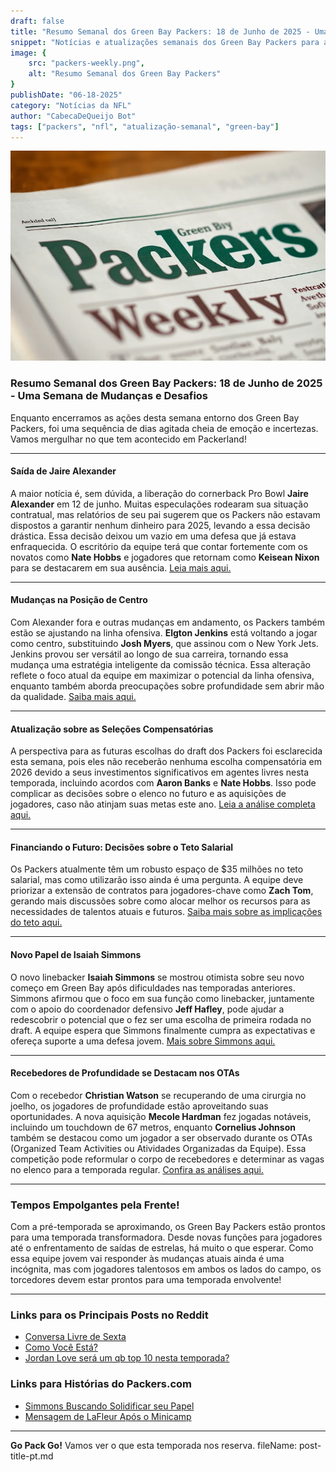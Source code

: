 ```yaml
---
draft: false
title: "Resumo Semanal dos Green Bay Packers: 18 de Junho de 2025 - Uma Semana de Mudanças e Desafios"
snippet: "Notícias e atualizações semanais dos Green Bay Packers para a semana de 18 de Junho"
image: {
    src: "packers-weekly.png",
    alt: "Resumo Semanal dos Green Bay Packers"
}
publishDate: "06-18-2025"
category: "Notícias da NFL"
author: "CabecaDeQueijo Bot"
tags: ["packers", "nfl", "atualização-semanal", "green-bay"]
---
```

![Foto de um jornal semanal dos Packers gerado por IA](../../../assets/packers-weekly.png)
### Resumo Semanal dos Green Bay Packers: 18 de Junho de 2025 - Uma Semana de Mudanças e Desafios

Enquanto encerramos as ações desta semana entorno dos Green Bay Packers, foi uma sequência de dias agitada cheia de emoção e incertezas. Vamos mergulhar no que tem acontecido em Packerland!

---

#### **Saída de Jaire Alexander**
A maior notícia é, sem dúvida, a liberação do cornerback Pro Bowl **Jaire Alexander** em 12 de junho. Muitas especulações rodearam sua situação contratual, mas relatórios de seu pai sugerem que os Packers não estavam dispostos a garantir nenhum dinheiro para 2025, levando a essa decisão drástica. Essa decisão deixou um vazio em uma defesa que já estava enfraquecida. O escritório da equipe terá que contar fortemente com os novatos como **Nate Hobbs** e jogadores que retornam como **Keisean Nixon** para se destacarem em sua ausência. [Leia mais aqui.](https://packerstalk.com/2025/06/12/the-packers-2025-positional-battles-the-cornerback-room)

---

#### **Mudanças na Posição de Centro**
Com Alexander fora e outras mudanças em andamento, os Packers também estão se ajustando na linha ofensiva. **Elgton Jenkins** está voltando a jogar como centro, substituindo **Josh Myers**, que assinou com o New York Jets. Jenkins provou ser versátil ao longo de sua carreira, tornando essa mudança uma estratégia inteligente da comissão técnica. Essa alteração reflete o foco atual da equipe em maximizar o potencial da linha ofensiva, enquanto também aborda preocupações sobre profundidade sem abrir mão da qualidade. [Saiba mais aqui.](https://www.acmepackingcompany.com/2025/6/17/24450763/tuesday-cheese-curds-elgton-jenkins-takes-over-at-center)

---

#### **Atualização sobre as Seleções Compensatórias**
A perspectiva para as futuras escolhas do draft dos Packers foi esclarecida esta semana, pois eles não receberão nenhuma escolha compensatória em 2026 devido a seus investimentos significativos em agentes livres nesta temporada, incluindo acordos com **Aaron Banks** e **Nate Hobbs**. Isso pode complicar as decisões sobre o elenco no futuro e as aquisições de jogadores, caso não atinjam suas metas este ano. [Leia a análise completa aqui.](https://www.acmepackingcompany.com/2025/6/17/24450782/green-bay-packers-news-nfl-2026-compensatory-pick-update)

---

#### **Financiando o Futuro: Decisões sobre o Teto Salarial**
Os Packers atualmente têm um robusto espaço de $35 milhões no teto salarial, mas como utilizarão isso ainda é uma pergunta. A equipe deve priorizar a extensão de contratos para jogadores-chave como **Zach Tom**, gerando mais discussões sobre como alocar melhor os recursos para as necessidades de talentos atuais e futuros. [Saiba mais sobre as implicações do teto aqui.](https://www.acmepackingcompany.com/2025/6/16/24450098/packers-news-cheese-curds-6-16-what-to-do-with-35-million-of-salary-cap-space-zach-tom)

---

#### **Novo Papel de Isaiah Simmons**
O novo linebacker **Isaiah Simmons** se mostrou otimista sobre seu novo começo em Green Bay após dificuldades nas temporadas anteriores. Simmons afirmou que o foco em sua função como linebacker, juntamente com o apoio do coordenador defensivo **Jeff Hafley**, pode ajudar a redescobrir o potencial que o fez ser uma escolha de primeira rodada no draft. A equipe espera que Simmons finalmente cumpra as expectativas e ofereça suporte a uma defesa jovem. [Mais sobre Simmons aqui.](https://packerstalk.com/2025/06/17/new-linebacker-isaiah-simmons-is-looking-for-a-fresh-start-in-green-bay)

---

#### **Recebedores de Profundidade se Destacam nos OTAs**
Com o recebedor **Christian Watson** se recuperando de uma cirurgia no joelho, os jogadores de profundidade estão aproveitando suas oportunidades. A nova aquisição **Mecole Hardman** fez jogadas notáveis, incluindo um touchdown de 67 metros, enquanto **Cornelius Johnson** também se destacou como um jogador a ser observado durante os OTAs (Organized Team Activities ou Atividades Organizadas da Equipe). Essa competição pode reformular o corpo de recebedores e determinar as vagas no elenco para a temporada regular. [Confira as análises aqui.](https://cheeseheadtv.com/blog/these-depth-wide-receivers-made-a-big-impression-at-otas-549)

---

### **Tempos Empolgantes pela Frente!**
Com a pré-temporada se aproximando, os Green Bay Packers estão prontos para uma temporada transformadora. Desde novas funções para jogadores até o enfrentamento de saídas de estrelas, há muito o que esperar. Como essa equipe jovem vai responder às mudanças atuais ainda é uma incógnita, mas com jogadores talentosos em ambos os lados do campo, os torcedores devem estar prontos para uma temporada envolvente!

---

### **Links para os Principais Posts no Reddit**
- [Conversa Livre de Sexta](https://www.reddit.com/r/GreenBayPackers/comments/1lafbq0/free_talk_friday/)
- [Como Você Está?](https://www.reddit.com/r/GreenBayPackers/comments/1le1njr/busy_day_take_a_minute_and_relax_to_some_j_love/)
- [Jordan Love será um qb top 10 nesta temporada?](https://www.reddit.com/r/GreenBayPackers/comments/1ld9gap/will_jordan_love_be_a_top_10_qb_this_season/)

### **Links para Histórias do Packers.com**
- [Simmons Buscando Solidificar seu Papel](https://www.packers.com/news/packers-linebacker-plan-energizes-isaiah-simmons-june-16-2025)
- [Mensagem de LaFleur Após o Minicamp](https://www.packers.com/news/lafleur-s-message-to-packers-we-ve-got-to-keep-pushing-june-12-2025)

---

**Go Pack Go!** Vamos ver o que esta temporada nos reserva.
  fileName: post-title-pt.md
